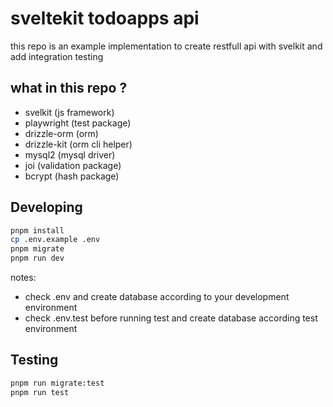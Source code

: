 # sveltekit todoapps api

this repo is an example implementation to create restfull api with svelkit and add integration testing

## what in this repo ?

- svelkit (js framework)
- playwright (test package)
- drizzle-orm (orm)
- drizzle-kit (orm cli helper)
- mysql2 (mysql driver)
- joi (validation package)
- bcrypt (hash package)

## Developing

```bash
pnpm install
cp .env.example .env
pnpm migrate
pnpm run dev
```

notes:

- check .env and create database according to your development environment
- check .env.test before running test and create database according test environment

## Testing

```bash
pnpm run migrate:test
pnpm run test
```
